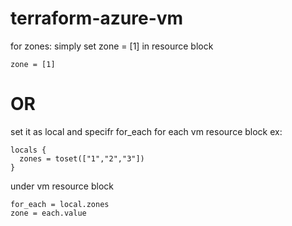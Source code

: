 # terraform-azure-vm

for zones:
simply set zone = [1] in resource block 
```
zone = [1]
```
# OR
set it as local and specifr for_each for each vm resource block 
ex: 
```
locals {
  zones = toset(["1","2","3"])
}
```
under vm resource block 
```
for_each = local.zones
zone = each.value
```

